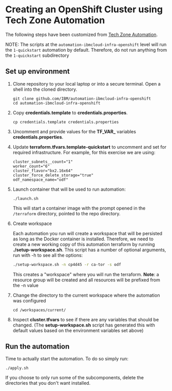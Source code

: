 # Creating an OpenShift Cluster using Tech Zone Automation

The following steps have been customized from [Tech Zone Automation](https://github.com/IBM/automation-ibmcloud-infra-openshift).

NOTE: The scripts at the `automation-ibmcloud-infra-openshift` level will run the `1-quickstart` automation by default.  Therefore, do not run anything from the `1-quickstart` subdirectory

## Set up environment

1. Clone repository to your local laptop or into a secure terminal. Open a shell into the cloned directory.
    ```shell
    git clone github.com/IBM/automation-ibmcloud-infra-openshift
    cd automation-ibmcloud-infra-openshift
    ```
2. Copy **credentials.template** to **credentials.properties**.
    ```shell
    cp credentials.template credentials.properties
    ```
3. Uncomment and provide values for the **TF_VAR_** variables **credentials.properties**.
4. Update **terraform.tfvars.template-quickstart** to uncomment and set for required infrastructure.  For example, for this exercise we are using: 
    ```
    cluster_subnets__count="1"
    worker_count="6"
    cluster_flavor="bx2.16x64"
    cluster_force_delete_storage="true"
    odf_namespace_name="odf"
    ```
5. Launch container that will be used to run automation:
    ```
    ./launch.sh 
    ```
    This will start a container image with the prompt opened in the `/terraform` directory, pointed to the repo directory.
6. Create workspace 
   
   Each automation you run will create a workspace that will be persisted as long as the Docker container is installed. Therefore, we need to create a new working copy of this automation terraform by running **./setup-workspace.sh**. This script has a number of optional arguments, run with -h to see all the options:
    ```bash
    ./setup-workspace.sh -n cp4d45 -r ca-tor -s odf
    ```
    This creates a "workspace" where you will run the terraform.
   **Note**: a resource group will be created and all resources will be prefixed from the -n value 
7. Change the directory to the current workspace where the automation was configured 
    ```
    cd /workspaces/current/
    ```
8. Inspect **cluster.tfvars** to see if there are any variables that should be changed. (The **setup-workspace.sh** script has generated this with default values based on the environment variables set above)

## Run the automation

Time to actually start the automation.  To do so simply run:
   ```shell
   ./apply.sh
   ```

   If you choose to only run some of the subcomponents, delete the directories that you don't want installed.